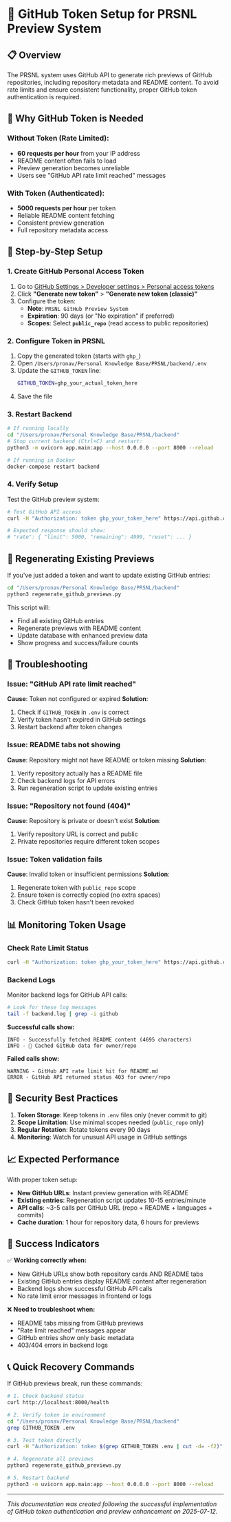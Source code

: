 # 🔑 GitHub Token Setup for PRSNL Preview System

## 📋 Overview

The PRSNL system uses GitHub API to generate rich previews of GitHub repositories, including repository metadata and README content. To avoid rate limits and ensure consistent functionality, proper GitHub token authentication is required.

## 🎯 Why GitHub Token is Needed

### Without Token (Rate Limited):
- **60 requests per hour** from your IP address
- README content often fails to load
- Preview generation becomes unreliable
- Users see "GitHub API rate limit reached" messages

### With Token (Authenticated):
- **5000 requests per hour** per token
- Reliable README content fetching
- Consistent preview generation
- Full repository metadata access

## 🔧 Step-by-Step Setup

### 1. Create GitHub Personal Access Token

1. Go to [GitHub Settings > Developer settings > Personal access tokens](https://github.com/settings/tokens)
2. Click **"Generate new token"** > **"Generate new token (classic)"**
3. Configure the token:
   - **Note**: `PRSNL GitHub Preview System`
   - **Expiration**: 90 days (or "No expiration" if preferred)
   - **Scopes**: Select **`public_repo`** (read access to public repositories)

### 2. Configure Token in PRSNL

1. Copy the generated token (starts with `ghp_`)
2. Open `/Users/pronav/Personal Knowledge Base/PRSNL/backend/.env`
3. Update the `GITHUB_TOKEN` line:
   ```bash
   GITHUB_TOKEN=ghp_your_actual_token_here
   ```
4. Save the file

### 3. Restart Backend

```bash
# If running locally
cd "/Users/pronav/Personal Knowledge Base/PRSNL/backend"
# Stop current backend (Ctrl+C) and restart:
python3 -m uvicorn app.main:app --host 0.0.0.0 --port 8000 --reload

# If running in Docker
docker-compose restart backend
```

### 4. Verify Setup

Test the GitHub preview system:

```bash
# Test GitHub API access
curl -H "Authorization: token ghp_your_token_here" https://api.github.com/rate_limit

# Expected response should show:
# "rate": { "limit": 5000, "remaining": 4999, "reset": ... }
```

## 🔄 Regenerating Existing Previews

If you've just added a token and want to update existing GitHub entries:

```bash
cd "/Users/pronav/Personal Knowledge Base/PRSNL/backend"
python3 regenerate_github_previews.py
```

This script will:
- Find all existing GitHub entries
- Regenerate previews with README content
- Update database with enhanced preview data
- Show progress and success/failure counts

## 🚨 Troubleshooting

### Issue: "GitHub API rate limit reached"
**Cause**: Token not configured or expired
**Solution**: 
1. Check if `GITHUB_TOKEN` in `.env` is correct
2. Verify token hasn't expired in GitHub settings
3. Restart backend after token changes

### Issue: README tabs not showing
**Cause**: Repository might not have README or token missing
**Solution**:
1. Verify repository actually has a README file
2. Check backend logs for API errors
3. Run regeneration script to update existing entries

### Issue: "Repository not found (404)"
**Cause**: Repository is private or doesn't exist
**Solution**:
1. Verify repository URL is correct and public
2. Private repositories require different token scopes

### Issue: Token validation fails
**Cause**: Invalid token or insufficient permissions
**Solution**:
1. Regenerate token with `public_repo` scope
2. Ensure token is correctly copied (no extra spaces)
3. Check GitHub token hasn't been revoked

## 📊 Monitoring Token Usage

### Check Rate Limit Status
```bash
curl -H "Authorization: token ghp_your_token_here" https://api.github.com/rate_limit
```

### Backend Logs
Monitor backend logs for GitHub API calls:
```bash
# Look for these log messages
tail -f backend.log | grep -i github
```

**Successful calls show:**
```
INFO - Successfully fetched README content (4695 characters)
INFO - 💾 Cached GitHub data for owner/repo
```

**Failed calls show:**
```
WARNING - GitHub API rate limit hit for README.md
ERROR - GitHub API returned status 403 for owner/repo
```

## 🔐 Security Best Practices

1. **Token Storage**: Keep tokens in `.env` files only (never commit to git)
2. **Scope Limitation**: Use minimal scopes needed (`public_repo` only)
3. **Regular Rotation**: Rotate tokens every 90 days
4. **Monitoring**: Watch for unusual API usage in GitHub settings

## 📈 Expected Performance

With proper token setup:
- **New GitHub URLs**: Instant preview generation with README
- **Existing entries**: Regeneration script updates 10-15 entries/minute
- **API calls**: ~3-5 calls per GitHub URL (repo + README + languages + commits)
- **Cache duration**: 1 hour for repository data, 6 hours for previews

## 🎯 Success Indicators

✅ **Working correctly when:**
- New GitHub URLs show both repository cards AND README tabs
- Existing GitHub entries display README content after regeneration
- Backend logs show successful GitHub API calls
- No rate limit error messages in frontend or logs

❌ **Need to troubleshoot when:**
- README tabs missing from GitHub previews
- "Rate limit reached" messages appear
- GitHub entries show only basic metadata
- 403/404 errors in backend logs

## 📞 Quick Recovery Commands

If GitHub previews break, run these commands:

```bash
# 1. Check backend status
curl http://localhost:8000/health

# 2. Verify token in environment
cd "/Users/pronav/Personal Knowledge Base/PRSNL/backend"
grep GITHUB_TOKEN .env

# 3. Test token directly
curl -H "Authorization: token $(grep GITHUB_TOKEN .env | cut -d= -f2)" https://api.github.com/rate_limit

# 4. Regenerate all previews
python3 regenerate_github_previews.py

# 5. Restart backend
python3 -m uvicorn app.main:app --host 0.0.0.0 --port 8000 --reload
```

---

*This documentation was created following the successful implementation of GitHub token authentication and preview enhancement on 2025-07-12.*
